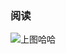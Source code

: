 ### 阅读

![上图哈哈](https://user-images.githubusercontent.com/11730463/48298341-b1bf6b80-e4f6-11e8-8e4f-9bf65d7af9e0.jpg)